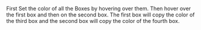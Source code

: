 First Set the color of all the Boxes by hovering over them.
Then hover over the first box and then on the second box.
The first box will copy the color of the third box and the second box will copy the color of the fourth box.
